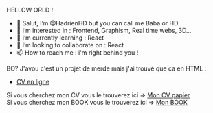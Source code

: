 HELLOW ORLD !

- 👋 Salut, I’m @HadrienHD but you can call me Baba or HD.
- 👀 I’m interested in : Frontend, Graphism, Real time webs, 3D...
- 🌱 I’m currently learning : React
- 💞️ I’m looking to collaborate on : React
- 📫 How to reach me : i'm right behind you !

BO? 
J'avou c'est un projet de merde mais j'ai trouvé que ca en HTML :
- [CV en ligne](https://hadrienhd.github.io/HadrienHD/site/index.html)

Si vous cherchez mon CV vous le trouverez ici => [Mon CV papier](https://hadrienhd.github.io/HadrienHD/CV/cv.pdf)</br>
Si vous cherchez mon BOOK vous le trouverez ici => [Mon BOOK](https://hadrienhd.github.io/HadrienHD/CV/Book.pdf)
